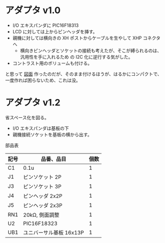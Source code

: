 # アダプタ v1.0

- I/O エキスパンダに PIC16F18313
- LCD に対しては上からピンヘッダを挿す。
- 親機に対しては横向きの XH ポストからケーブルを生やして XHP コネクタへ
  - 横向きピンヘッダとソケットの接続も考えたが、そこが縛られるのは、汎用性を手に入れるため
    の I2C 化に逆行する気がした。
- コントラスト用のボリュームも付ける。

と思って
[図面](./librecad/Adapter1.0.png)
作ったのだが、そのまま付けるほうが、はるかにコンパクトで、一度作れば困らないため、これは没。

# アダプタ v1.2

省スペース化を図る。

- I/O エキスパンダは基板の下
- 親機接続ソケットを基板の横から出す。

部品表

| 記号 | 品番、品目 | 個数 |
|-----|-------------------|---|
| C1  | 0.1u              | 1 |
| J1  | ピンソケット 2P   | 1 |
| J3  | ピンソケット 3P   | 1 |
| J4  | ピンヘッダ 2x2P   | 1 |
| J5  | ピンヘッダ 2x3P   | 1 |
| RN1 | 20kΩ, 側面調整   | 1 |
| U2  | PIC16F18323       | 1 |
| UB1 | ユニバーサル基板 16x13P | 1 |
